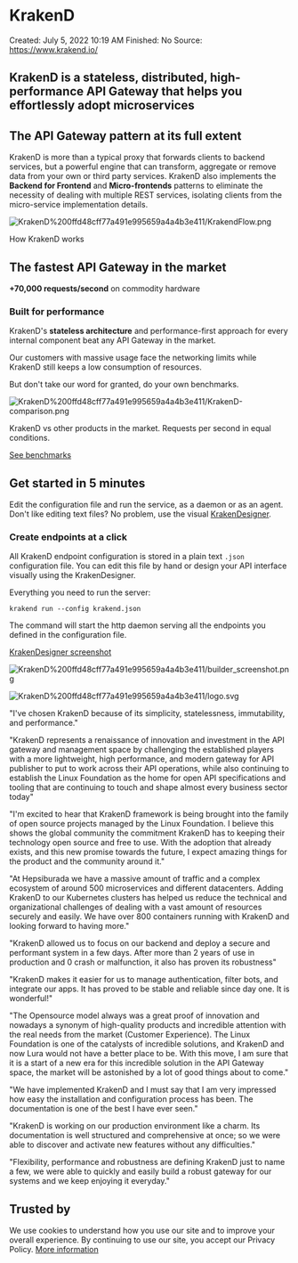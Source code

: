 # KrakenD

Created: July 5, 2022 10:19 AM
Finished: No
Source: https://www.krakend.io/

## KrakenD is a stateless, distributed, high-performance API Gateway that helps you effortlessly adopt microservices

## The API Gateway pattern at its full extent

KrakenD is more than a typical proxy that forwards clients to backend services, but a powerful engine that can transform, aggregate or remove data from your own or third party services. KrakenD also implements the **Backend for Frontend** and **Micro-frontends** patterns to eliminate the necessity of dealing with multiple REST services, isolating clients from the micro-service implementation details.

![KrakenD%200ffd48cff77a491e995659a4a4b3e411/KrakendFlow.png](KrakenD%200ffd48cff77a491e995659a4a4b3e411/KrakendFlow.png)

How KrakenD works

## The fastest API Gateway in the market

**+70,000 requests/second** on commodity hardware

### Built for performance

KrakenD's **stateless architecture** and performance-first approach for every internal component beat any API Gateway in the market.

Our customers with massive usage face the networking limits while KrakenD still keeps a low consumption of resources.

But don't take our word for granted, do your own benchmarks.

![KrakenD%200ffd48cff77a491e995659a4a4b3e411/KrakenD-comparison.png](KrakenD%200ffd48cff77a491e995659a4a4b3e411/KrakenD-comparison.png)

KrakenD vs other products in the market. Requests per second in equal conditions.

[See benchmarks](https://www.krakend.io/docs/benchmarks/)

## Get started in 5 minutes

Edit the configuration file and run the service, as a daemon or as an agent. Don't like editing text files? No problem, use the visual [KrakenDesigner](https://designer.krakend.io/).

### Create endpoints at a click

All KrakenD endpoint configuration is stored in a plain text `.json` configuration file. You can edit this file by hand or design your API interface visually using the KrakenDesigner.

Everything you need to run the server:

`krakend run --config krakend.json`

The command will start the http daemon serving all the endpoints you defined in the configuration file.

[KrakenDesigner screenshot](https://designer.krakend.io/)

![KrakenD%200ffd48cff77a491e995659a4a4b3e411/builder_screenshot.png](KrakenD%200ffd48cff77a491e995659a4a4b3e411/builder_screenshot.png)

![KrakenD%200ffd48cff77a491e995659a4a4b3e411/logo.svg](KrakenD%200ffd48cff77a491e995659a4a4b3e411/logo.svg)

"I've chosen KrakenD because of its simplicity, statelessness, immutability, and performance."

"KrakenD represents a renaissance of innovation and investment in the API gateway and management space by challenging the established players with a more lightweight, high performance, and modern gateway for API publisher to put to work across their API operations, while also continuing to establish the Linux Foundation as the home for open API specifications and tooling that are continuing to touch and shape almost every business sector today"

"I'm excited to hear that KrakenD framework is being brought into the family of open source projects managed by the Linux Foundation. I believe this shows the global community the commitment KrakenD has to keeping their technology open source and free to use. With the adoption that already exists, and this new promise towards the future, I expect amazing things for the product and the community around it."

"At Hepsiburada we have a massive amount of traffic and a complex ecosystem of around 500 microservices and different datacenters. Adding KrakenD to our Kubernetes clusters has helped us reduce the technical and organizational challenges of dealing with a vast amount of resources securely and easily. We have over 800 containers running with KrakenD and looking forward to having more."

"KrakenD allowed us to focus on our backend and deploy a secure and performant system in a few days. After more than 2 years of use in production and 0 crash or malfunction, it also has proven its robustness"

"KrakenD makes it easier for us to manage authentication, filter bots, and integrate our apps. It has proved to be stable and reliable since day one. It is wonderful!"

"The Opensource model always was a great proof of innovation and nowadays a synonym of high-quality products and incredible attention with the real needs from the market (Customer Experience). The Linux Foundation is one of the catalysts of incredible solutions, and KrakenD and now Lura would not have a better place to be. With this move, I am sure that it is a start of a new era for this incredible solution in the API Gateway space, the market will be astonished by a lot of good things about to come."

"We have implemented KrakenD and I must say that I am very impressed how easy the installation and configuration process has been. The documentation is one of the best I have ever seen."

"KrakenD is working on our production environment like a charm. Its documentation is well structured and comprehensive at once; so we were able to discover and activate new features without any difficulties."

"Flexibility, performance and robustness are defining KrakenD just to name a few, we were able to quickly and easily build a robust gateway for our systems and we keep enjoying it everyday."

## Trusted by

We use cookies to understand how you use our site and to improve your overall experience. By continuing to use our site, you accept our Privacy Policy. [More information](https://www.krakend.io/#)